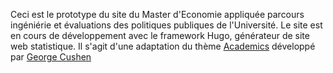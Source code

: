Ceci est le prototype du site du Master d'Economie appliquée parcours ingéniérie et évaluations des politiques publiques de l'Université. 
Le site est en cours de développement avec le framework Hugo, générateur de site web statistique.
Il s'agit d'une adaptation du thème [Academics](https://themes.gohugo.io/academic/) développé par [George Cushen](https://georgecushen.com/)